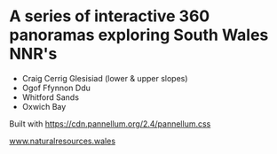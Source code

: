 # A series of interactive 360 panoramas exploring South Wales NNR's

- Craig Cerrig Glesisiad (lower & upper slopes)
- Ogof Ffynnon Ddu 
- Whitford Sands
- Oxwich Bay

Built with https://cdn.pannellum.org/2.4/pannellum.css

www.naturalresources.wales